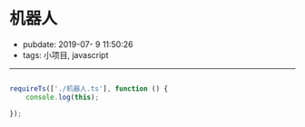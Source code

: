 # 机器人

- pubdate: 2019-07- 9 11:50:26
- tags: 小项目, javascript

---------

````javascript

requireTs(['./机器人.ts'], function () {
    console.log(this);

});
````
